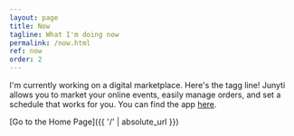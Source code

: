 ```yaml
---
layout: page
title: Now
tagline: What I'm doing now
permalink: /now.html
ref: now
order: 2
---
```


I'm currently working on a digital marketplace. Here's the tagg line!
Junyti allows you to market your online events, easily manage orders, and set a schedule that works for you.
You can find the app [here](https://www.junyti.com/).

[Go to the Home Page]({{ '/' | absolute_url }})
